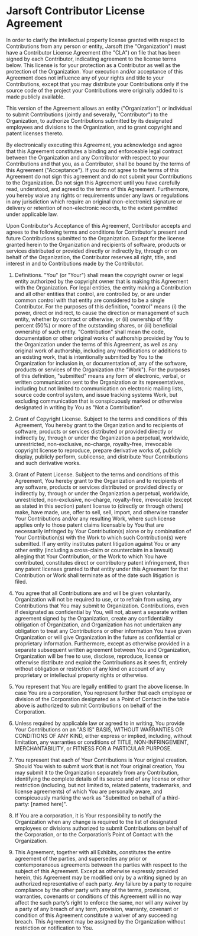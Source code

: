 # Jarsoft Contributor License Agreement

In order to clarify the intellectual property license granted with respect to Contributions from any person or entity, Jarsoft (the "Organization") must have a Contributor License Agreement (the "CLA") on file that has been signed by each Contributor, indicating agreement to the license terms below. This license is for your protection as a Contributor as well as the protection of the Organization. Your execution and/or acceptance of this Agreement does not influence any of your rights and title to your Contributions, except that you may distribute your Contributions only if the source code of the project your Contributions were originally added to is made publicly available.

This version of the Agreement allows an entity ("Organization") or individual to submit Contributions (jointly and severally, "Contributor") to the Organization, to authorize Contributions submitted by its designated employees and divisions to the Organization, and to grant copyright and patent licenses thereto.

By electronically executing this Agreement, you acknowledge and agree that this Agreement constitutes a binding and enforceable legal contract between the Organization and any Contributor with respect to your Contributions and that you, as a Contributor, shall be bound by the terms of this Agreement ("Acceptance"). If you do not agree to the terms of this Agreement do not sign this agreement and do not submit your Contributions to the Organization. Do not sign this Agreement until you have carefully read, understood, and agreed to the terms of this Agreement. Furthermore, you hereby waive any rights or requirements under any laws or regulations in any jurisdiction which require an original (non-electronic) signature or delivery or retention of non-electronic records, to the extent permitted under applicable law.

Upon Contributor's Acceptance of this Agreement, Contributor accepts and agrees to the following terms and conditions for Contributor's present and future Contributions submitted to the Organization. Except for the license granted herein to the Organization and recipients of software, products or services distributed or provided directly or indirectly by, through or on behalf of the Organization, the Contributor reserves all right, title, and interest in and to Contributions made by the Contributor.

1. Definitions. "You" (or "Your") shall mean the copyright owner or legal entity authorized by the copyright owner that is making this Agreement with the Organization. For legal entities, the entity making a Contribution and all other entities that control, are controlled by, or are under common control with that entity are considered to be a single Contributor. For the purposes of this definition, "control" means (i) the power, direct or indirect, to cause the direction or management of such entity, whether by contract or otherwise, or (ii) ownership of fifty percent (50%) or more of the outstanding shares, or (iii) beneficial ownership of such entity.
   "Contribution" shall mean the code, documentation or other original works of authorship provided by You to the Organization under the terms of this Agreement, as well as any original work of authorship, including any modifications or additions to an existing work, that is intentionally submitted by You to the Organization for inclusion in, or documentation of, any of the software, products or services of the Organization (the "Work"). For the purposes of this definition, "submitted" means any form of electronic, verbal, or written communication sent to the Organization or its representatives, including but not limited to communication on electronic mailing lists, source code control system, and issue tracking systems Work, but excluding communication that is conspicuously marked or otherwise designated in writing by You as "Not a Contribution".

2. Grant of Copyright License. Subject to the terms and conditions of this Agreement, You hereby grant to the Organization and to recipients of software, products or services distributed or provided directly or indirectly by, through or under the Organization a perpetual, worldwide, unrestricted, non-exclusive, no-charge, royalty-free, irrevocable copyright license to reproduce, prepare derivative works of, publicly display, publicly perform, sublicense, and distribute Your Contributions and such derivative works.

3. Grant of Patent License. Subject to the terms and conditions of this Agreement, You hereby grant to the Organization and to recipients of any software, products or services distributed or provided directly or indirectly by, through or under the Organization a perpetual, worldwide, unrestricted, non-exclusive, no-charge, royalty-free, irrevocable (except as stated in this section) patent license to (directly or through others) make, have made, use, offer to sell, sell, import, and otherwise transfer Your Contributions and/or any resulting Work, where such license applies only to those patent claims licensable by You that are necessarily infringed by Your Contribution(s) alone or by combination of Your Contribution(s) with the Work to which such Contribution(s) were submitted. If any entity institutes patent litigation against You or any other entity (including a cross-claim or counterclaim in a lawsuit) alleging that Your Contribution, or the Work to which You have contributed, constitutes direct or contributory patent infringement, then any patent licenses granted to that entity under this Agreement for that Contribution or Work shall terminate as of the date such litigation is filed.

4. You agree that all Contributions are and will be given voluntarily. Organization will not be required to use, or to refrain from using, any Contributions that You may submit to Organization. Contributions, even if designated as confidential by You, will not, absent a separate written agreement signed by the Organization, create any confidentiality obligation of Organization, and Organization has not undertaken any obligation to treat any Contributions or other information You have given Organization or will give Organization in the future as confidential or proprietary information. Furthermore, except as otherwise provided in a separate subsequent written agreement between You and Organization, Organization will be free to use, disclose, reproduce, license or otherwise distribute and exploit the Contributions as it sees fit, entirely without obligation or restriction of any kind on account of any proprietary or intellectual property rights or otherwise.

5. You represent that You are legally entitled to grant the above license. In case You are a corporation, You represent further that each employee or division of the Corporation designated as a Point of Contact in the table above is authorized to submit Contributions on behalf of the Corporation.

6. Unless required by applicable law or agreed to in writing, You provide Your Contributions on an "AS IS" BASIS, WITHOUT WARRANTIES OR CONDITIONS OF ANY KIND, either express or implied, including, without limitation, any warranties or conditions of TITLE, NON-INFRINGEMENT, MERCHANTABILITY, or FITNESS FOR A PARTICULAR PURPOSE.

7. You represent that each of Your Contributions is Your original creation. Should You wish to submit work that is not Your original creation, You may submit it to the Organization separately from any Contribution, identifying the complete details of its source and of any license or other restriction (including, but not limited to, related patents, trademarks, and license agreements) of which You are personally aware, and conspicuously marking the work as "Submitted on behalf of a third-party: [named here]".

8. If You are a corporation, it is Your responsibility to notify the Organization when any change is required to the list of designated employees or divisions authorized to submit Contributions on behalf of the Corporation, or to the Corporation’s Point of Contact with the Organization.

9. This Agreement, together with all Exhibits, constitutes the entire agreement of the parties, and supersedes any prior or contemporaneous agreements between the parties with respect to the subject of this Agreement. Except as otherwise expressly provided herein, this Agreement may be modified only by a writing signed by an authorized representative of each party. Any failure by a party to require compliance by the other party with any of the terms, provisions, warranties, covenants or conditions of this Agreement will in no way affect the such party’s right to enforce the same, nor will any waiver by a party of any breach of any term, provision, warranty, covenant or condition of this Agreement constitute a waiver of any succeeding breach. This Agreement may be assigned by the Organization without restriction or notification to You.
